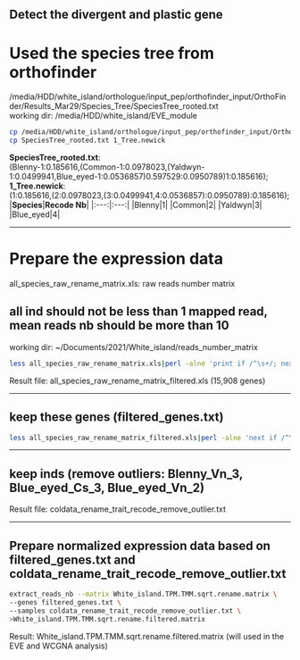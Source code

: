Detect the divergent and plastic gene
-------------------------------------
# Used the species tree from orthofinder
/media/HDD/white_island/orthologue/input_pep/orthofinder_input/OrthoFinder/Results_Mar29/Species_Tree/SpeciesTree_rooted.txt  
working dir: /media/HDD/white_island/EVE_module  
```bash
cp /media/HDD/white_island/orthologue/input_pep/orthofinder_input/OrthoFinder/Results_Mar29/Species_Tree/SpeciesTree_rooted.txt ./
cp SpeciesTree_rooted.txt 1_Tree.newick
```
**SpeciesTree_rooted.txt**:   
(Blenny-1:0.185616,(Common-1:0.0978023,(Yaldwyn-1:0.0499941,Blue_eyed-1:0.0536857)0.597529:0.0950789)1:0.185616);    
**1_Tree.newick**:    
(1:0.185616,(2:0.0978023,(3:0.0499941,4:0.0536857):0.0950789):0.185616);
|**Species**|**Recode Nb**|
|:---:|:---:|
|Blenny|1|
|Common|2|
|Yaldwyn|3|
|Blue_eyed|4|
***
# Prepare the expression data
all_species_raw_rename_matrix.xls: raw reads number matrix  
## all ind should not be less than 1 mapped read, mean reads nb should be more than 10
working dir: ~/Documents/2021/White_island/reads_number_matrix  
```bash
less all_species_raw_rename_matrix.xls|perl -alne 'print if /^\s+/; next if  /^\s+/;my $sum;for (my $i=1;$i < @F; $i++){if ($F[$i]==0){$sum=0;last};$sum+=$F[$i]};$mean=$sum/(@F-1);print "$_" unless $mean<=10' > all_species_raw_rename_matrix_filtered.xls
```
Result file: all_species_raw_rename_matrix_filtered.xls (15,908 genes) 
***
## keep these genes (filtered_genes.txt)
```bash
less all_species_raw_rename_matrix_filtered.xls|perl -alne 'next if /^\s+/;print $F[0]' >filtered_genes.txt
```
***
## keep inds (remove outliers: Blenny_Vn_3, Blue_eyed_Cs_3, Blue_eyed_Vn_2)
Result file: coldata_rename_trait_recode_remove_outlier.txt  
***
## Prepare normalized expression data based on filtered_genes.txt and coldata_rename_trait_recode_remove_outlier.txt  
```bash
extract_reads_nb --matrix White_island.TPM.TMM.sqrt.rename.matrix \
--genes filtered_genes.txt \
--samples coldata_rename_trait_recode_remove_outlier.txt \
>White_island.TPM.TMM.sqrt.rename.filtered.matrix
```
Result: White_island.TPM.TMM.sqrt.rename.filtered.matrix (will used in the EVE and WCGNA analysis)  




